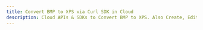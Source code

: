 ---title: Convert BMP to XPS via Curl SDK in Clouddescription: Cloud APIs & SDKs to Convert BMP to XPS. Also Create, Edit & Render Microsoft Word & OpenOffice documents in the Cloud.---